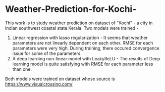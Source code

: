 # Weather-Prediction-for-Kochi-
This work is to study weather prediction on dataset of "Kochi" - a city in Indian southwest coastal state Kerala.
Two models were trained - 
1. Linear regression with lasso regularization - It seems that weather parameters are not linearly dependent on each other. RMSE for each parameters were very high. During training, there occured convergence issue for some of the parameters.
2. A deep learning non-linear model with LeakyReLU - The results of Deep learning model is quite satisfying with RMSE for each parameter less than one.

Both models were trained on dataset whose source is https://www.visualcrossing.com/ 
